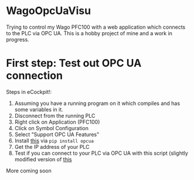 # WagoOpcUaVisu
Trying to control my Wago PFC100 with a web application which connects to the PLC via OPC UA.
This is a hobby project of mine and a work in progress.

# First step: Test out OPC UA connection

Steps in eCockpit!:
1) Assuming you have a running program on it which compiles and has some variables in it.
2) Disconnect from the running PLC
3) Right click on Application (PFC100)
4) Click on Symbol Configuration
5) Select "Support OPC UA Features"
6) Install [this](https://github.com/FreeOpcUa/python-opcua) via `pip install opcua`
7) Get the IP address of your PLC
8) Test if you can connect to your PLC via OPC UA with this script (slightly modified version of [this](https://github.com/FreeOpcUa/python-opcua/blob/master/examples/client-minimal.py)

More coming soon 

